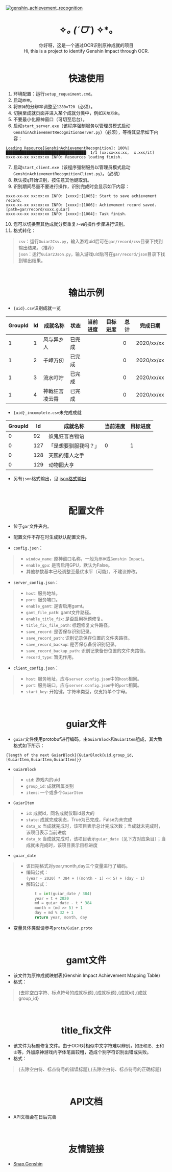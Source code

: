 [![genshin_achievement_recognition](https://socialify.git.ci/Aminor-z/genshin_achievement_recognition/image?forks=1&issues=1&language=1&name=1&pulls=1&stargazers=1&theme=Dark)](https://github.com/Aminor-z/genshin_achievement_recognition)


# <center>✧*｡ (ˊᗜˋ*) ✧*｡</center>
<center>你好呀，这是一个通过OCR识别原神成就的项目</center>
<center>Hi, this is a project to identify Genshin Impact through OCR.</center>
&nbsp;

# <center>快速使用</center>

1. 环境配置：运行`setup_requeiment.cmd`。
2. 启动`原神`。
3. 将`原神`的分辨率调整至`1280×720`（必须）。
4. 切换至成就页面并进入某个成就分类中，例如`天地万象`。
5. 不要最小化原神窗口（可切至后台）。
6. 启动`start_server.exe`（该程序强制服务以管理员模式启动`GenshinAchievementRecognitionServer.py`）（必须），等待其显示如下内容：

```
Loading Resource[GenshinAchievementRecognition]: 100%|███████████████████████████████████| 1/1 [xx:xx<xx:xx,  x.xxs/it]
xxxx-xx-xx xx:xx:xx INFO: Resources loading finish.
```
7. 启动`start_client.exe`（该程序强制服务以管理员模式启动`GenshinAchievementRecognitionClient.py`）。（必须）
8. 默认按`q`开始识别，按任意其他键取消。
9. 识别期间尽量不要进行操作，识别完成时会显示如下内容：

```
xxxx-xx-xx xx:xx:xx INFO: [xxxx]:[1005]: Start to save achievement record.
xxxx-xx-xx xx:xx:xx INFO: [xxxx]:[1006]: Achievement record saved. [path=gar/record/xxxx.guiar]
xxxx-xx-xx xx:xx:xx INFO: [xxxx]:[1004]: Task finish.
```

10. 您可以切换至其他成就分页重复`7~9`的操作步骤进行识别。
11. 格式转化：
> `csv`：运行`Guiar2Csv.py`，输入游戏uid后可在`gar/record/csv`目录下找到输出结果。（推荐）  
> `json`：运行`Guiar2Json.py`，输入游戏uid后可在`gar/record/json`目录下找到输出结果。

&nbsp;

# <center>输出示例</center>
* `{uid}.csv`识别成就一览  

| GroupId | Id | 成就名称   | 状态 | 当前进度 | 目标进度 | 总计 | 完成日期 |
| ------- | -- | -------------- | ------ | -------- | -------- | ---- | --------- |
| 1       | 1  | 风与异乡人 | 已完成 |          |          | 0    | 2020/xx/xx |
| 1       | 2  | 千嶂万仞   | 已完成 |          |          | 0    | 2020/xx/xx |
| 1       | 3  | 流水叮咛   | 已完成 |          |          | 0    | 2020/xx/xx |
| 1       | 4  | 神戟狂言凌云霄 | 已完成 |          |          | 0    | 2020/xx/xx |


* `{uid}_incomplete.csv`未完成成就

| GroupId | Id  | 成就名称         | 当前进度 | 目标进度 |
| ------- | --- | -------------------- | -------- | -------- |
| 0       | 92  | 妖鬼狂言百物语 |          |          |
| 0       | 127 | 「是想要驯服我吗？」 | 0        | 1        |
| 0       | 128 | 天赐的猎人之手 |          |          |
| 0       | 129 | 动物园大亨      |          |          |

* 另有`json`格式输出，见 [json格式输出](doc/json_output.md)

&nbsp;

# <center>配置文件</center>

* 位于`gar`文件夹内。
* 配置文件不存在时生成默认配置文件。

* `config.json`：
> * `window_name`: 原神窗口名称，一般为`原神`或`Genshin Impact`。
> * `enable_gpu`: 是否启用GPU，默认为False。
> * 其他参数基本已经调整至最优水平（可能），不建议修改。

* `server_config.json`：
> * `host`: 服务地址。
> * `port`: 服务端口。
> * `enable_gamt`: 是否启用gamt。
> * `gamt_file_path`: gamt文件路径。
> * `enable_title_fix`: 是否启用标题修复。
> * `title_fix_file_path`: 标题修复文件路径。
> * `save_record`: 是否保存识别记录。
> * `save_record_path`: 识别记录保存位置的文件夹路径。
> * `save_record_backup`: 是否保存备份识别记录。
> * `save_record_backup_path`: 识别记录备份位置的文件夹路径。
> * `record_type`: 暂无作用。

* `client_config.json`：
> * `host`: 服务地址，应与`server.config.json`中的`host`相同。
> * `port`: 服务端口，应与`server.config.json`中的`port`相同。
> * `start_key`: 开始键，字符串类型，仅支持单个字母。

&nbsp;

# <center>guiar文件</center>

* `guiar`文件使用protobuf进行编码，由`GuiarBlock`和`GuiarItem`组成，其大致格式如下所示：

```
{length of the next GuiarBlock}{GuiarBlock{uid,group_id,[GuiarItem,GuiarItem,GuiarItem]}}
```
* `GuiarBlock`
> * `uid`: 游戏内的uid
> * `group_id`: 成就所属类别
> * `items`: 一个或多个`GuiarItem`

* `GuiarItem`
> * `id`: 成就id，同名成就仅取id最大的
> * `state`: 成就完成状态，True为已完成，False为未完成
> * `data_a`: 当成就完成时，该项目表示总计完成次数；当成就未完成时，该项目表示当前进度
> * `data_b`: 当成就完成时，该项目表示`guiar_date`（见下方对应条目）；当成就未完成时，该项目表示目标进度

* `guiar_date`
> * 该日期格式对year,month,day三个变量进行了编码。
> * 编码公式：  
> `(year - 2020) * 384 + ((month - 1) << 5) + (day - 1)`
> * 解码公式：  
> ```python
>        t = int(guiar_date / 384)
>        year = t + 2020
>        md = guiar_date - t * 384
>        month = (md >> 5) + 1
>        day = md % 32 + 1
>        return year, month, day
> ```
>

* 变量具体类型请参考`proto/Guiar.proto`

&nbsp;

# <center>gamt文件</center>

* 该文件为原神成就映射表(Genshin Impact Achievement Mapping Table)
* 格式：
> {去除空白字符、标点符号的成就标题},{成就标题},{成就id},{成就group_id}

&nbsp;

# <center>title_fix文件</center>

* 该文件为标题修复文件。由于OCR对相似中文字符难以辨别，如`迁`和`迂`、`土`和`士`等，外加原神游戏内字体笔画较粗，造成个别字符识别出错或失败。
* 格式：
> {去除空白符、标点符号的错误标题},{去除空白符、标点符号的正确标题}


&nbsp;

# <center>API文档</center>
* API文档会在日后完善  

&nbsp;

# <center>友情链接</center>
* [Snap.Genshin](https://github.com/DGP-Studio/Snap.Genshin)